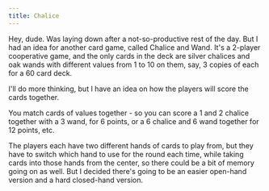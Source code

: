 ```yaml
---
title: Chalice
---
```

Hey, dude. Was laying down after a not-so-productive rest of the day. But I had an idea for another card game, called Chalice and Wand. It's a 2-player cooperative game, and the only cards in the deck are silver chalices and oak wands with different values from 1 to 10 on them, say, 3 copies of each for a 60 card deck. 

I'll do more thinking, but I have an idea on how the players will score the cards together. 

You match cards of values together - so you can score a 1 and 2 chalice together with a 3 wand, for 6 points, or a 6 chalice and 6 wand together for  12 points, etc. 

The players each have two different hands of cards to play from, but they have to switch which hand to use for the round each time, while taking cards into those hands from the center, so there could be a bit of memory going on as well. But I decided there's going to be an easier open-hand version and a hard closed-hand version. 

